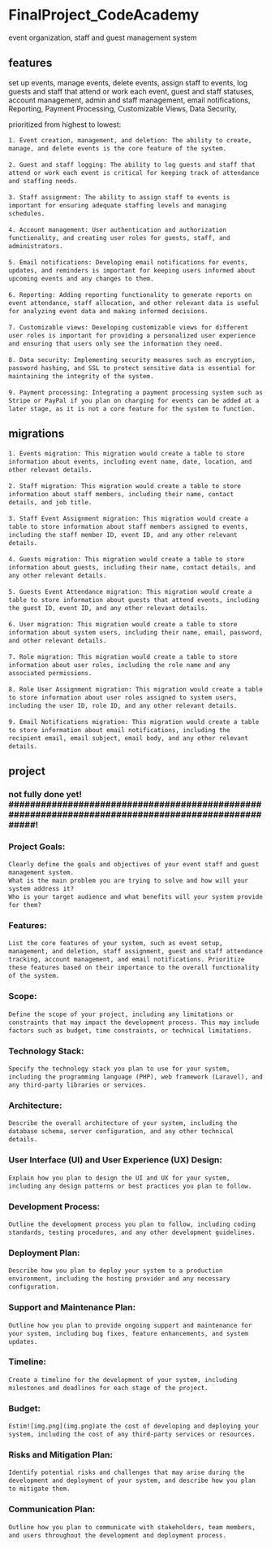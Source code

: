 # FinalProject_CodeAcademy

event organization, staff and guest management system

## features
set up events, manage events, delete events,
assign staff to events, 
log guests and staff that attend or work each event,
guest and staff statuses,
account management,
admin and staff management,
email notifications,
Reporting,
Payment Processing,
Customizable Views,
Data Security,


prioritized from highest to lowest:

    1. Event creation, management, and deletion: The ability to create, manage, and delete events is the core feature of the system.

    2. Guest and staff logging: The ability to log guests and staff that attend or work each event is critical for keeping track of attendance and staffing needs.

    3. Staff assignment: The ability to assign staff to events is important for ensuring adequate staffing levels and managing schedules.

    4. Account management: User authentication and authorization functionality, and creating user roles for guests, staff, and administrators.

    5. Email notifications: Developing email notifications for events, updates, and reminders is important for keeping users informed about upcoming events and any changes to them.

    6. Reporting: Adding reporting functionality to generate reports on event attendance, staff allocation, and other relevant data is useful for analyzing event data and making informed decisions.

    7. Customizable views: Developing customizable views for different user roles is important for providing a personalized user experience and ensuring that users only see the information they need.

    8. Data security: Implementing security measures such as encryption, password hashing, and SSL to protect sensitive data is essential for maintaining the integrity of the system.

    9. Payment processing: Integrating a payment processing system such as Stripe or PayPal if you plan on charging for events can be added at a later stage, as it is not a core feature for the system to function.


## migrations
    1. Events migration: This migration would create a table to store information about events, including event name, date, location, and other relevant details.

    2. Staff migration: This migration would create a table to store information about staff members, including their name, contact details, and job title.

    3. Staff Event Assignment migration: This migration would create a table to store information about staff members assigned to events, including the staff member ID, event ID, and any other relevant details.

    4. Guests migration: This migration would create a table to store information about guests, including their name, contact details, and any other relevant details.

    5. Guests Event Attendance migration: This migration would create a table to store information about guests that attend events, including the guest ID, event ID, and any other relevant details.

    6. User migration: This migration would create a table to store information about system users, including their name, email, password, and other relevant details.

    7. Role migration: This migration would create a table to store information about user roles, including the role name and any associated permissions.

    8. Role User Assignment migration: This migration would create a table to store information about user roles assigned to system users, including the user ID, role ID, and any other relevant details.

    9. Email Notifications migration: This migration would create a table to store information about email notifications, including the recipient email, email subject, email body, and any other relevant details.


## project 
### not fully done yet! ###################################################################################################!

### Project Goals: 
    Clearly define the goals and objectives of your event staff and guest management system. 
    What is the main problem you are trying to solve and how will your system address it? 
    Who is your target audience and what benefits will your system provide for them?

### Features: 
    List the core features of your system, such as event setup, management, and deletion, staff assignment, guest and staff attendance tracking, account management, and email notifications. Prioritize these features based on their importance to the overall functionality of the system.

### Scope: 
    Define the scope of your project, including any limitations or constraints that may impact the development process. This may include factors such as budget, time constraints, or technical limitations.

### Technology Stack: 
    Specify the technology stack you plan to use for your system, including the programming language (PHP), web framework (Laravel), and any third-party libraries or services.

### Architecture: 
    Describe the overall architecture of your system, including the database schema, server configuration, and any other technical details.

### User Interface (UI) and User Experience (UX) Design:
    Explain how you plan to design the UI and UX for your system, including any design patterns or best practices you plan to follow.

### Development Process: 
    Outline the development process you plan to follow, including coding standards, testing procedures, and any other development guidelines.

### Deployment Plan: 
    Describe how you plan to deploy your system to a production environment, including the hosting provider and any necessary configuration.

### Support and Maintenance Plan: 
    Outline how you plan to provide ongoing support and maintenance for your system, including bug fixes, feature enhancements, and system updates.

### Timeline: 
    Create a timeline for the development of your system, including milestones and deadlines for each stage of the project.

### Budget: 
    Estim![img.png](img.png)ate the cost of developing and deploying your system, including the cost of any third-party services or resources.

### Risks and Mitigation Plan: 
    Identify potential risks and challenges that may arise during the development and deployment of your system, and describe how you plan to mitigate them.

### Communication Plan: 
    Outline how you plan to communicate with stakeholders, team members, and users throughout the development and deployment process.